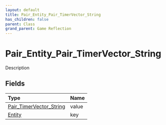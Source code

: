 ```yaml
---
layout: default
title: Pair_Entity_Pair_TimerVector_String
has_children: false
parent: Class
grand_parent: Game Reflection
---
```

# Pair_Entity_Pair_TimerVector_String
Description 

## Fields

| Type | Name |
|:----------|:--------------|
| [Pair_TimerVector_String](/riftbreaker-wiki/docs/game-reflection/classes/pair__timer_vector__string/) | value |
| [Entity](/riftbreaker-wiki/docs/game-reflection/classes/entity/) | key |

